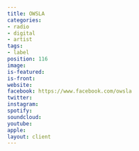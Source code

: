 ```yaml
---
title: OWSLA
categories:
- radio
- digital
- artist
tags:
- label
position: 116
image: 
is-featured: 
is-front: 
website: 
facebook: https://www.facebook.com/owsla
twitter: 
instagram: 
spotify: 
soundcloud: 
youtube: 
apple: 
layout: client
---
```


